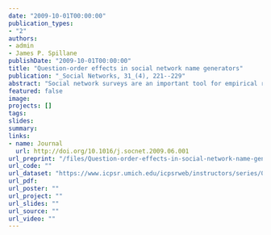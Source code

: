 ```yaml
---
date: "2009-10-01T00:00:00"
publication_types:
- "2"
authors:
- admin
- James P. Spillane
publishDate: "2009-10-01T00:00:00"
title: "Question-order effects in social network name generators"
publication: "_Social Networks, 31_(4), 221--229"
abstract: "Social network surveys are an important tool for empirical research in a variety of fields, including the study of social capital and the evaluation of educational and social policy. A growing body of methodological research sheds light on the validity and reliability of social network survey data regarding a single relation, but much less attention has been paid to the measurement of multiplex networks and the validity of comparisons among criterion relations. In this paper, we identify ways that surveys designed to collect multiplex social network data might be vulnerable to question-order effects. We then test several hypotheses using a split-ballot experiment embedded in an online multiple name generator survey of teachers’ advice networks, collected for a study of complete networks. We conclude by discussing implications for the design of multiple name generator social network surveys."
featured: false
image: 
projects: []
tags: 
slides: 
summary: 
links:
- name: Journal
  url: http://doi.org/10.1016/j.socnet.2009.06.001
url_preprint: "/files/Question-order-effects-in-social-network-name-generators.pdf"
url_code: ""
url_dataset: "https://www.icpsr.umich.edu/icpsrweb/instructors/series/00255"
url_pdf: 
url_poster: ""
url_project: ""
url_slides: ""
url_source: ""
url_video: ""
---
```

